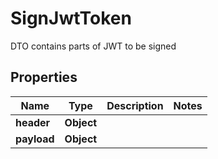 # SignJwtToken

DTO contains parts of JWT to be signed

## Properties

| Name        | Type       | Description | Notes |
| ----------- | ---------- | ----------- | ----- |
| **header**  | **Object** |             |       |
| **payload** | **Object** |             |       |
